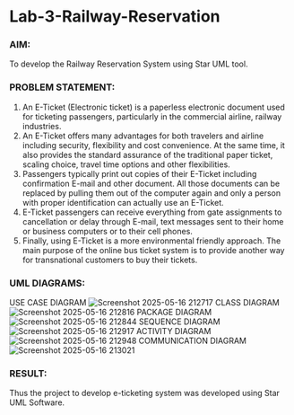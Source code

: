 # Lab-3-Railway-Reservation

### AIM:
To develop the Railway Reservation System using Star UML tool.
### PROBLEM STATEMENT:
1. An E-Ticket (Electronic ticket) is a paperless electronic document used for ticketing
passengers, particularly in the commercial airline, railway industries.
2. An E-Ticket offers many advantages for both travelers and airline including security,
flexibility and cost convenience. At the same time, it also provides the standard assurance of
the traditional paper ticket, scaling choice, travel time options and other flexibilities.
3. Passengers typically print out copies of their E-Ticket including confirmation E-mail
and other document. All those documents can be replaced by pulling them out of the computer
again and only a person with proper identification can actually use an E-Ticket.
4. E-Ticket passengers can receive everything from gate assignments to cancellation or
delay through E-mail, text messages sent to their home or business computers or to their cell
phones.
5. Finally, using E-Ticket is a more environmental friendly approach. The main purpose
of the online bus ticket system is to provide another way for transnational customers to buy
their tickets.
### UML DIAGRAMS:
USE CASE DIAGRAM
![Screenshot 2025-05-16 212717](https://github.com/user-attachments/assets/266e2741-3078-4d01-abe0-10e6608ba3e2)
CLASS DIAGRAM
![Screenshot 2025-05-16 212816](https://github.com/user-attachments/assets/381711c8-cd8c-4fd4-b55d-2d620d02bb43)
PACKAGE DIAGRAM
![Screenshot 2025-05-16 212844](https://github.com/user-attachments/assets/15909603-bc8b-41b5-94aa-c34d6e14f9e5)
SEQUENCE DIAGRAM
![Screenshot 2025-05-16 212917](https://github.com/user-attachments/assets/792b19ae-33a5-4cc6-8cef-b2cf29114127)
ACTIVITY DIAGRAM
![Screenshot 2025-05-16 212948](https://github.com/user-attachments/assets/09af4e2b-1bff-4aef-af91-0a6244c57639)
COMMUNICATION DIAGRAM
![Screenshot 2025-05-16 213021](https://github.com/user-attachments/assets/f99176bf-92a7-4ca8-9bfb-b1e86e905d27)


### RESULT:
Thus the project to develop e-ticketing system was developed using Star UML Software.
